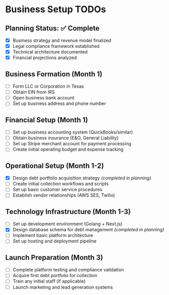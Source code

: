 # Business Setup TODOs

## Planning Status: ✅ Complete
- [x] Business strategy and revenue model finalized
- [x] Legal compliance framework established
- [x] Technical architecture documented
- [x] Financial projections analyzed

## Business Formation (Month 1)

-   [ ] Form LLC or Corporation in Texas
-   [ ] Obtain EIN from IRS
-   [ ] Open business bank account
-   [ ] Set up business address and phone number

## Financial Setup (Month 1)

-   [ ] Set up business accounting system (QuickBooks/similar)
-   [ ] Obtain business insurance (E&O, General Liability)
-   [ ] Set up Stripe merchant account for payment processing
-   [ ] Create initial operating budget and expense tracking

## Operational Setup (Month 1-2)

-   [x] Design debt portfolio acquisition strategy *(completed in planning)*
-   [ ] Create initial collection workflows and scripts
-   [ ] Set up basic customer service procedures
-   [ ] Establish vendor relationships (AWS SES, Twilio)

## Technology Infrastructure (Month 1-3)

-   [ ] Set up development environment (Golang + Next.js)
-   [x] Design database schema for debt management *(completed in planning)*
-   [ ] Implement basic platform architecture
-   [ ] Set up hosting and deployment pipeline

## Launch Preparation (Month 3)

-   [ ] Complete platform testing and compliance validation
-   [ ] Acquire first debt portfolio for collection
-   [ ] Train any initial staff (if applicable)
-   [ ] Launch marketing and lead generation systems
